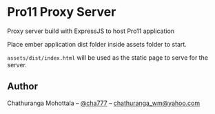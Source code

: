 # Pro11 Proxy Server

Proxy server build with ExpressJS to host Pro11 application

Place ember application dist folder inside assets folder to start.

`assets/dist/index.html` will be used as the static page to serve for the server.

## Author

Chathuranga Mohottala – [@cha777](https://github.com/cha777) – chathuranga_wm@yahoo.com
